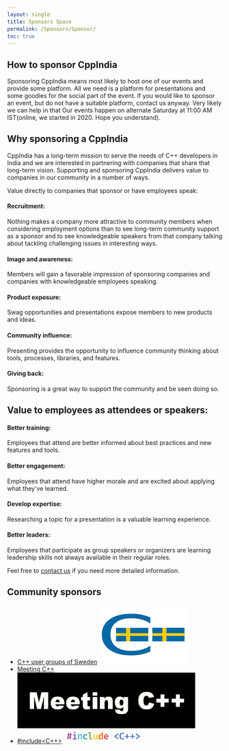 ```yaml
---
layout: single
title: Sponsors Space
permalink: /Sponsors/Sponsor/
toc: true
---
```


## How to sponsor CppIndia

Sponsoring CppIndia means most likely to host one of our events and provide some platform. All we need is a platform for presentations and some goodies for the social part of the event.
If you would like to sponsor an event, but do not have a suitable platform, contact us anyway. Very likely we can help in that
Our events happen on alternate Saturday at 11:00 AM IST(online, we started in 2020. Hope you understand).


## Why sponsoring a CppIndia

CppIndia has a long-term mission to serve the needs of C++ developers in India and we are interested in partnering with companies that share that long-term vision.
Supporting and sponsoring CppIndia delivers value to companies in our community in a number of ways.

Value directly to companies that sponsor or have employees speak:

#### Recruitment: 
Nothing makes a company more attractive to community members when considering employment options than to see long-term community support as a sponsor and to see knowledgeable speakers from that company talking about tackling challenging issues in interesting ways.

#### Image and awareness: 
Members will gain a favorable impression of sponsoring companies and companies with knowledgeable employees speaking.

#### Product exposure: 
Swag opportunities and presentations expose members to new products and ideas.

#### Community influence: 
Presenting provides the opportunity to influence community thinking about tools, processes, libraries, and features.

#### Giving back: 
Sponsoring is a great way to support the community and be seen doing so.

## Value to employees as attendees or speakers:

#### Better training: 
Employees that attend are better informed about best practices and new features and tools.

#### Better engagement: 
Employees that attend have higher morale and are excited about applying what they've learned.

#### Develop expertise: 
Researching a topic for a presentation is a valuable learning experience.

#### Better leaders: 
Employees that participate as group speakers or organizers are learning leadership skills not always available in their regular roles.

Feel free to [contact us](https://www.cppindia.co.in/_pages/contact/) if you need more detailed information.

## Community sponsors

- [C++ user groups of Sweden](https://www.swedencpp.se/)
![C++ User Groups of Sweden](SwedenCppOfficial.png)
- [Meeting C++](https://www.meetingcpp.com)
![Meeting C++](meeting_cpp.png)
- [#include<C++>](https://www.includecpp.org/)
![#include<C++>](include_logo.png)
